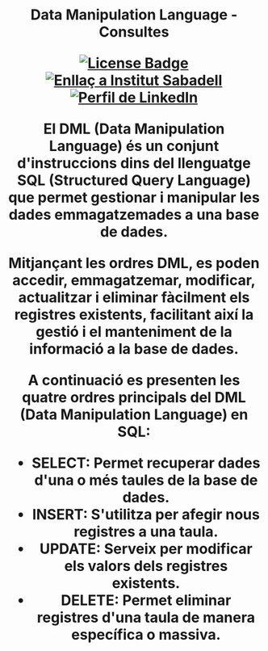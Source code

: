 <h1 align="center">Data Manipulation Language - Consultes
<div align="center">

<a href="https://github.com/victordomgs/Bases-de-Dades/blob/main/LICENSE"><img src="https://img.shields.io/github/license/abhisheknaiidu/awesome-github-profile-readme?color=2b9348" alt="License Badge"/></a>
<a href="https://agora.xtec.cat/ies-sabadell/"><img src="https://img.shields.io/badge/Institut%20Sabadell-Centre-%23FFD700" alt="Enllaç a Institut Sabadell"/></a>
<a href="https://www.linkedin.com/in/v%C3%ADctor-garc%C3%ADa-saiz-/"><img src="https://img.shields.io/badge/LinkedIn-Perfil-%230077B5" alt="Perfil de LinkedIn"/></a>
</a>



</div>

El **DML** (Data Manipulation Language) és un conjunt d'instruccions dins del llenguatge SQL (Structured Query Language) que permet gestionar i manipular les dades emmagatzemades a una base de dades.

Mitjançant les ordres DML, es poden accedir, emmagatzemar, modificar, actualitzar i eliminar fàcilment els registres existents, facilitant així la gestió i el manteniment de la informació a la base de dades.

A continuació es presenten les quatre ordres principals del DML (Data Manipulation Language) en SQL:

- **SELECT**: Permet recuperar dades d'una o més taules de la base de dades.
- **INSERT**: S'utilitza per afegir nous registres a una taula.
- **UPDATE**: Serveix per modificar els valors dels registres existents.
- **DELETE**: Permet eliminar registres d'una taula de manera específica o massiva.
